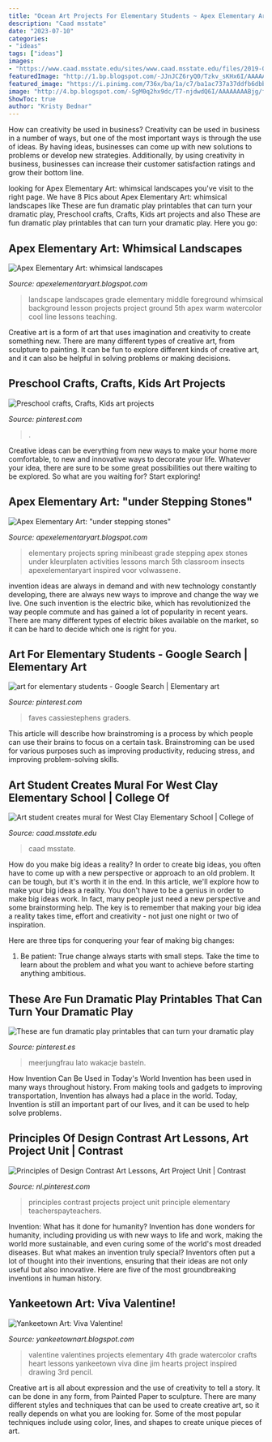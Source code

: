 ```yaml
---
title: "Ocean Art Projects For Elementary Students ~ Apex Elementary Art: &quot;under Stepping Stones&quot;"
description: "Caad msstate"
date: "2023-07-10"
categories:
- "ideas"
tags: ["ideas"]
images:
- "https://www.caad.msstate.edu/sites/www.caad.msstate.edu/files/2019-06/webRody.jpg"
featuredImage: "http://1.bp.blogspot.com/-JJnJCZ6ryQ0/Tzkv_sKHx6I/AAAAAAAAAQw/ed_LCYxbGV0/s1600/Photo+Feb+13,+9+23+12+AM.jpg"
featured_image: "https://i.pinimg.com/736x/ba/1a/c7/ba1ac737a37ddfb6dbbf04973052f14a.jpg"
image: "http://4.bp.blogspot.com/-SgM0q2hx9dc/T7-njdwdQ6I/AAAAAAAABjg/fGGAJOuTrCA/s1600/sunset6.jpeg"
ShowToc: true
author: "Kristy Bednar"
---
```



How can creativity be used in business?
Creativity can be used in business in a number of ways, but one of the most important ways is through the use of ideas. By having ideas, businesses can come up with new solutions to problems or develop new strategies. Additionally, by using creativity in business, businesses can increase their customer satisfaction ratings and grow their bottom line.

	

		
looking for Apex Elementary Art: whimsical landscapes you've visit to the right page. We have 8 Pics about Apex Elementary Art: whimsical landscapes like These are fun dramatic play printables that can turn your dramatic play, Preschool crafts, Crafts, Kids art projects and also These are fun dramatic play printables that can turn your dramatic play. Here you go:
		
    
## Apex Elementary Art: Whimsical Landscapes

<img loading=lazy src="http://4.bp.blogspot.com/-SgM0q2hx9dc/T7-njdwdQ6I/AAAAAAAABjg/fGGAJOuTrCA/s1600/sunset6.jpeg" onerror="this.onerror=null;this.src='https://tse3.mm.bing.net/th?id=OIP.UebGn5dmKO578ql4RySn2wHaFi&amp;pid=15.1';" alt="Apex Elementary Art: whimsical landscapes">

_Source: apexelementaryart.blogspot.com_

>landscape landscapes grade elementary middle foreground whimsical background lesson projects project ground 5th apex warm watercolor cool line lessons teaching. 

	

Creative art is a form of art that uses imagination and creativity to create something new. There are many different types of creative art, from sculpture to painting. It can be fun to explore different kinds of creative art, and it can also be helpful in solving problems or making decisions.

    
## Preschool Crafts, Crafts, Kids Art Projects

<img loading=lazy src="https://i.pinimg.com/736x/ba/1a/c7/ba1ac737a37ddfb6dbbf04973052f14a.jpg" onerror="this.onerror=null;this.src='https://tse2.mm.bing.net/th?id=OIP.jGQurlVoys-0hjymJ_OVAgHaJ3&amp;pid=15.1';" alt="Preschool crafts, Crafts, Kids art projects">

_Source: pinterest.com_

>. 

	

Creative ideas can be everything from new ways to make your home more comfortable, to new and innovative ways to decorate your life. Whatever your idea, there are sure to be some great possibilities out there waiting to be explored. So what are you waiting for? Start exploring!

    
## Apex Elementary Art: &quot;under Stepping Stones&quot;

<img loading=lazy src="http://4.bp.blogspot.com/-cCegA_6wQG4/UUMh4h-CvyI/AAAAAAAADLk/nKbI91BvLu4/s1600/insects7.JPG" onerror="this.onerror=null;this.src='https://tse1.mm.bing.net/th?id=OIP.RUjT41-_XNSJgPyg5GNZnQHaJ4&amp;pid=15.1';" alt="Apex Elementary Art: &quot;under stepping stones&quot;">

_Source: apexelementaryart.blogspot.com_

>elementary projects spring minibeast grade stepping apex stones under kleurplaten activities lessons march 5th classroom insects apexelementaryart inspired voor volwassene. 

	

invention ideas are always in demand and with new technology constantly developing, there are always new ways to improve and change the way we live. One such invention is the electric bike, which has revolutionized the way people commute and has gained a lot of popularity in recent years. There are many different types of electric bikes available on the market, so it can be hard to decide which one is right for you.

    
## Art For Elementary Students - Google Search | Elementary Art

<img loading=lazy src="https://i.pinimg.com/736x/ac/df/b0/acdfb0df9ae825ccfc5339fb4336e3cf.jpg" onerror="this.onerror=null;this.src='https://tse2.mm.bing.net/th?id=OIP.JTeWBTrAZFtE6Ffh2t0_vAHaFj&amp;pid=15.1';" alt="art for elementary students - Google Search | Elementary art">

_Source: pinterest.com_

>faves cassiestephens graders. 

	

This article will describe how brainstroming is a process by which people can use their brains to focus on a certain task. Brainstroming can be used for various purposes such as improving productivity, reducing stress, and improving problem-solving skills.

    
## Art Student Creates Mural For West Clay Elementary School | College Of

<img loading=lazy src="https://www.caad.msstate.edu/sites/www.caad.msstate.edu/files/2019-06/webRody.jpg" onerror="this.onerror=null;this.src='https://tse2.mm.bing.net/th?id=OIP.z2YKHiaBPlJMmRJ5SA9plQHaCp&amp;pid=15.1';" alt="Art student creates mural for West Clay Elementary School | College of">

_Source: caad.msstate.edu_

>caad msstate. 

	

How do you make big ideas a reality?
In order to create big ideas, you often have to come up with a new perspective or approach to an old problem. It can be tough, but it's worth it in the end. In this article, we'll explore how to make your big ideas a reality.
You don't have to be a genius in order to make big ideas work. In fact, many people just need a new perspective and some brainstorming help. The key is to remember that making your big idea a reality takes time, effort and creativity - not just one night or two of inspiration.

Here are three tips for conquering your fear of making big changes: 
1) Be patient: True change always starts with small steps. Take the time to learn about the problem and what you want to achieve before starting anything ambitious.

    
## These Are Fun Dramatic Play Printables That Can Turn Your Dramatic Play

<img loading=lazy src="https://i.pinimg.com/736x/25/5e/3b/255e3b885a5dc9b5b86ecdc535b4f4e4.jpg" onerror="this.onerror=null;this.src='https://tse3.mm.bing.net/th?id=OIP.Wuh5-ct_14MgdYi3nl801wHaLH&amp;pid=15.1';" alt="These are fun dramatic play printables that can turn your dramatic play">

_Source: pinterest.es_

>meerjungfrau lato wakacje basteln. 

	

How Invention Can Be Used in Today's World
Invention has been used in many ways throughout history. From making tools and gadgets to improving transportation, Invention has always had a place in the world. Today, Invention is still an important part of our lives, and it can be used to help solve problems.

    
## Principles Of Design Contrast Art Lessons, Art Project Unit | Contrast

<img loading=lazy src="https://i.pinimg.com/736x/35/d6/21/35d621fd09a204a575f34c80a42d3842.jpg" onerror="this.onerror=null;this.src='https://tse2.mm.bing.net/th?id=OIP.DieFC-5R7onLbG76POT6TgHaLH&amp;pid=15.1';" alt="Principles of Design Contrast Art Lessons, Art Project Unit | Contrast">

_Source: nl.pinterest.com_

>principles contrast projects project unit principle elementary teacherspayteachers. 

	

Invention: What has it done for humanity?
Invention has done wonders for humanity, including providing us with new ways to life and work, making the world more sustainable, and even curing some of the world's most dreaded diseases. But what makes an invention truly special? Inventors often put a lot of thought into their inventions, ensuring that their ideas are not only useful but also innovative. Here are five of the most groundbreaking inventions in human history.

    
## Yankeetown Art: Viva Valentine!

<img loading=lazy src="http://1.bp.blogspot.com/-JJnJCZ6ryQ0/Tzkv_sKHx6I/AAAAAAAAAQw/ed_LCYxbGV0/s1600/Photo+Feb+13,+9+23+12+AM.jpg" onerror="this.onerror=null;this.src='https://tse1.mm.bing.net/th?id=OIP.1pULsnroY66bKc6IqBOWKgHaHh&amp;pid=15.1';" alt="Yankeetown Art: Viva Valentine!">

_Source: yankeetownart.blogspot.com_

>valentine valentines projects elementary 4th grade watercolor crafts heart lessons yankeetown viva dine jim hearts project inspired drawing 3rd pencil. 

	

Creative art is all about expression and the use of creativity to tell a story. It can be done in any form, from Painted Paper to sculpture. There are many different styles and techniques that can be used to create creative art, so it really depends on what you are looking for. Some of the most popular techniques include using color, lines, and shapes to create unique pieces of art.

